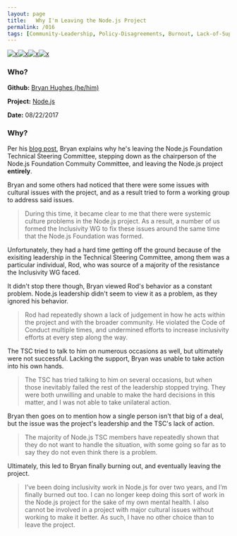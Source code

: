 ```yaml
---
layout: page
title:   Why I'm Leaving the Node.js Project
permalink: /016
tags: [Community-Leadership, Policy-Disagreements, Burnout, Lack-of-Support]
---
```


[![x](https://img.shields.io/badge/-Community%20Leadership-yellow)](/#CL)[![x](https://img.shields.io/badge/-Policy%20Disagreements-purple)](/codebook.html#policy-disagreements)[![x](https://img.shields.io/badge/-Burnout-ffa07a)](/#BT)[![x](https://img.shields.io/badge/-Lack%20of%20Support-e2062c)](/codebook.html#lack-of-support)

### Who?

**Github:** [Bryan Hughes (he/him)](https://github.com/nebrius)

**Project:** [Node.js](https://nodejs.org/en/)

**Date:** 08/22/2017

### Why?

Per his [blog post](https://medium.com/@nebrius/why-im-leaving-the-node-js-project-bff946845a77), Bryan explains why he's leaving the Node.js Foundation Technical Steering Committee, stepping down as the chairperson of the Node.js Foundation Commuity Committee, and leaving the Node.js project **entirely**. 

Bryan and some others had noticed that there were some issues with cultural issues with the project, and as a result tried to form a working group to address said issues. 

> During this time, it became clear to me that there were systemic culture problems in the Node.js project. As a result, a number of us formed the Inclusivity WG to fix these issues around the same time that the Node.js Foundation was formed.

Unfortunately, they had a hard time getting off the ground because of the exisiting leadership in the Technical Steering Committee, among them was a particular individual, Rod, who was source of a majority of the resistance the Inclusivity WG faced. 

It didn't stop there though, Bryan viewed Rod's behavior as a constant problem. Node.js leadership didn't seem to view it as a problem, as they ignored his behavior. 

> Rod had repeatedly shown a lack of judgement in how he acts within the  project and with the broader community. He violated the Code of Conduct  multiple times, and undermined efforts to increase inclusivity efforts  at every step along the way.

The TSC tried to talk to him on numerous occasions as well, but ultimately were not successful. Lacking the support, Bryan was unable to take action into his own hands. 

> The TSC has tried talking to him on several occasions, but when those  inevitably failed the rest of the leadership stopped trying. They were  both unwilling and unable to make the hard decisions in this matter, and I was not able to take unilateral action.

Bryan then goes on to mention how a single person isn't that big of a deal, but the issue was the project's leadership and the TSC's lack of action. 

> The majority of Node.js TSC members have repeatedly shown that they do  not want to handle the situation, with some going so far as to say they  do not even think there is a problem.

Ultimately, this led to Bryan finally burning out, and eventually leaving the project. 

> I’ve been doing inclusivity work in Node.js for  over two years, and I’m finally burned out too. I can no longer keep  doing this sort of work in the Node.js project for the sake of my own  mental health. I also cannot be involved in a project with major  cultural issues without working to make it better. As such, I have no  other choice than to leave the project.

